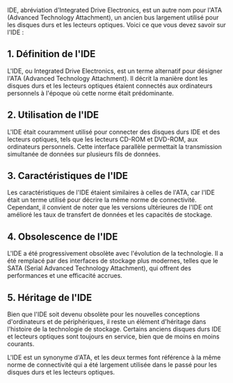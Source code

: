 
IDE, abréviation d'Integrated Drive Electronics, est un autre nom pour l'ATA (Advanced Technology Attachment), un ancien bus largement utilisé pour les disques durs et les lecteurs optiques. Voici ce que vous devez savoir sur l'IDE :

## **1. Définition de l'IDE**

L'IDE, ou Integrated Drive Electronics, est un terme alternatif pour désigner l'ATA (Advanced Technology Attachment). Il décrit la manière dont les disques durs et les lecteurs optiques étaient connectés aux ordinateurs personnels à l'époque où cette norme était prédominante.

## **2. Utilisation de l'IDE**

L'IDE était couramment utilisé pour connecter des disques durs IDE et des lecteurs optiques, tels que les lecteurs CD-ROM et DVD-ROM, aux ordinateurs personnels. Cette interface parallèle permettait la transmission simultanée de données sur plusieurs fils de données.

## **3. Caractéristiques de l'IDE**

Les caractéristiques de l'IDE étaient similaires à celles de l'ATA, car l'IDE était un terme utilisé pour décrire la même norme de connectivité. Cependant, il convient de noter que les versions ultérieures de l'IDE ont amélioré les taux de transfert de données et les capacités de stockage.

## **4. Obsolescence de l'IDE**

L'IDE a été progressivement obsolète avec l'évolution de la technologie. Il a été remplacé par des interfaces de stockage plus modernes, telles que le SATA (Serial Advanced Technology Attachment), qui offrent des performances et une efficacité accrues.

## **5. Héritage de l'IDE**

Bien que l'IDE soit devenu obsolète pour les nouvelles conceptions d'ordinateurs et de périphériques, il reste un élément d'héritage dans l'histoire de la technologie de stockage. Certains anciens disques durs IDE et lecteurs optiques sont toujours en service, bien que de moins en moins courants.

L'IDE est un synonyme d'ATA, et les deux termes font référence à la même norme de connectivité qui a été largement utilisée dans le passé pour les disques durs et les lecteurs optiques.
